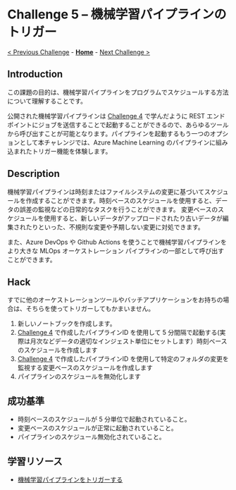 # Challenge 5 – 機械学習パイプラインのトリガー

[< Previous Challenge](./Challenge-04.md) - **[Home](./README.md)** - [Next Challenge >](./Challenge-06.md)

## Introduction

この課題の目的は、機械学習パイプラインをプログラムでスケジュールする方法について理解することです。

公開された機械学習パイプラインは [Challenge 4](./Challenge-04.md) で学んだように REST エンドポイントにジョブを送信することで起動することができるので、あらゆるツールから呼び出すことが可能となります。パイプラインを起動するもう一つのオプションとして本チャレンジでは、Azure Machine Learning のパイプラインに組み込まれたトリガー機能を体験します。

## Description
機械学習パイプラインは時刻またはファイルシステムの変更に基づいてスケジュールを作成することができます。時刻ベースのスケジュールを使用すると、データの誤差の監視などの日常的なタスクを行うことができます。 変更ベースのスケジュールを使用すると、新しいデータがアップロードされたり古いデータが編集されたりといった、不規則な変更や予期しない変更に対処できます。

また、Azure DevOps や Github Actions を使うことで機械学習パイプラインをより大きな MLOps オーケストレーション パイプラインの一部として呼び出すことができます。

## Hack
すでに他のオーケストレーションツールやバッチアプリケーションをお持ちの場合は、そちらを使ってトリガーしてもかまいません。

1. 新しいノートブックを作成します。
1. [Challenge 4](./Challenge-04.md) で作成したパイプラインID を使用して 5 分間隔で起動する(実際は月次などデータの適切なインジェスト単位にセットします）時刻ベースのスケジュールを作成します
1. [Challenge 4](./Challenge-04.md) で作成したパイプラインID を使用して特定のフォルダの変更を監視する変更ベースのスケジュールを作成します
1. パイプラインのスケジュールを無効化します

## 成功基準
- 時刻ベースのスケジュールが 5 分単位で起動されていること。
- 変更ベースのスケジュールが正常に起動されていること。
- パイプラインのスケジュール無効化されていること。


## 学習リソース
 - [機械学習パイプラインをトリガーする](https://docs.microsoft.com/ja-jp/azure/machine-learning/how-to-trigger-published-pipeline)